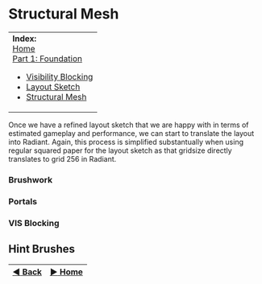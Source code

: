 Structural Mesh
========

<table>
 <tr>
  <td> <b>Index:</b><br>
   <a href="https://github.com/realkemon/home/blob/master/pages/tutorials.md">Home</a><br>
   <a href="https://github.com/realkemon/home/blob/master/pages/tut_part1.md">Part 1: Foundation</a>
   <ul>
    <li><a href="https://github.com/realkemon/home/blob/master/pages/tut_part1_1.md">Visibility Blocking</a></li>
    <li><a href="https://github.com/realkemon/home/blob/master/pages/tut_part1_2.md">Layout Sketch</a></li>
    <li><a href="https://github.com/realkemon/home/blob/master/pages/tut_part1_3.md">Structural Mesh</a></li>
   </ul>
 </td>
 </tr>
</table>

Once we have a refined layout sketch that we are happy with in terms of estimated gameplay and performance, we can start to translate the layout into Radiant. Again, this process is simplified substantually when using regular squared paper for the layout sketch as that gridsize directly translates to grid 256 in Radiant.

### Brushwork


### Portals

### VIS Blocking


## Hint Brushes 


[:arrow_backward: Back](https://github.com/realkemon/home/blob/master/pages/tut_part1_2.md) | [:arrow_forward: Home](https://github.com/realkemon/home/blob/master/pages/tutorials.md)
:---:|:---:
